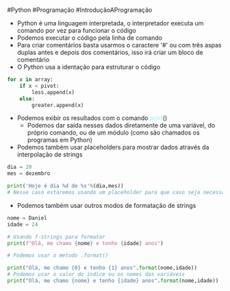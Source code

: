 #Python #Programação #IntroduçãoAProgramação 

- Python é uma linguagem interpretada, o interpretador executa um comando por vez para funcionar o código
- Podemos executar o código pela linha de comando
- Para criar comentários basta usarmos o caractere '#' ou com três aspas duplas antes e depois dos comentários, isso irá criar um bloco de comentário
- O Python usa a identação para estruturar o código
```python
for x in array:
	if x < pivot:
		less.append(x)
	else:
		greater.append(x)
```
- Podemos exibir os resultados com o comando <span style="color:#8ef3f5">print</span>()
	- Podemos dar saída nesses dados diretamente de uma variável, do próprio comando, ou de um módulo (como são chamados os programas em Python)
- Podemos também usar placeholders para mostrar dados através da interpolação de strings
```python
dia = 20
mes = dezembro

print('Hoje é dia %d de %s'%(dia,mes))
# Nesse caso estaremos usando um placeholder para que caso seja necessário mudar o dia ou o mês alteremos somente a variável e não a string em si


```
- Podemos também usar outros modos de formatação de strings
```python
nome = Daniel
idade = 24

# Usando f-strings para formatar
print(f"Olá, me chamo {nome} e tenho {idade} anos")

# Podemos usar o metodo .format()

print("Olá, me chamo {0} e tenho {1} anos".format(nome,idade))
# Podemos usar o valor do índice ou os nomes das variáveis
print("Olá, me chamo {nome} e tenho {idade} anos".format(nome,idade))
```
